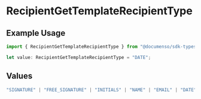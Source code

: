 # RecipientGetTemplateRecipientType

## Example Usage

```typescript
import { RecipientGetTemplateRecipientType } from "@documenso/sdk-typescript/models/operations";

let value: RecipientGetTemplateRecipientType = "DATE";
```

## Values

```typescript
"SIGNATURE" | "FREE_SIGNATURE" | "INITIALS" | "NAME" | "EMAIL" | "DATE" | "TEXT" | "NUMBER" | "RADIO" | "CHECKBOX" | "DROPDOWN"
```